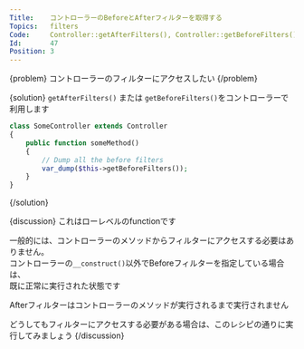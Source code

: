 ```yaml
---
Title:    コントローラーのBeforeとAfterフィルターを取得する
Topics:   filters
Code:     Controller::getAfterFilters(), Controller::getBeforeFilters()
Id:       47
Position: 3
---
```


{problem}
コントローラーのフィルターにアクセスしたい
{/problem}

{solution}
`getAfterFilters()` または `getBeforeFilters()`をコントローラーで利用します

```php
class SomeController extends Controller
{
    public function someMethod()
    {
        // Dump all the before filters
        var_dump($this->getBeforeFilters());
    }
}
```
{/solution}

{discussion}
これはローレベルのfunctionです

一般的には、コントローラーのメソッドからフィルターにアクセスする必要はありません。  
コントローラーの`__construct()`以外でBeforeフィルターを指定している場合は、  
既に正常に実行された状態です

Afterフィルターはコントローラーのメソッドが実行されるまで実行されません

どうしてもフィルターにアクセスする必要がある場合は、このレシピの通りに実行してみましょう
{/discussion}
